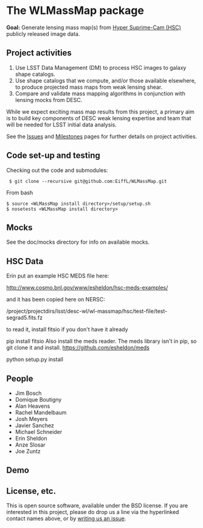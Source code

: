 # The WLMassMap package

**Goal:** Generate lensing mass map(s) from [Hyper Suprime-Cam (HSC)](http://www.naoj.org/Projects/HSC/) publicly released image data.

## Project activities

1. Use LSST Data Management (DM) to process HSC images to galaxy shape catalogs.
2. Use shape catalogs that we compute, and/or those available elsewhere, to produce projected mass maps from weak lensing shear.
3. Compare and validate mass mapping algorithms in conjunction with lensing mocks from DESC.

While we expect exciting mass map results from this project, a primary aim is to build key components of DESC weak lensing expertise and team that will be needed for LSST initial data analysis. 

See the [Issues](https://github.com/LSSTDESC/WLMassMap/issues) and [Milestones](https://github.com/LSSTDESC/WLMassMap/milestones) pages for further details on project activities.

## Code set-up and testing

Checking out the code and submodules:
```
 $ git clone --recursive git@github.com:EiffL/WLMassMap.git
```

From bash
```
$ source <WLMassMap install directory>/setup/setup.sh
$ nosetests <WLMassMap install directory>
```



## Mocks

See the doc/mocks directory for info on available mocks.

## HSC Data

Erin put an example HSC MEDS file here:

http://www.cosmo.bnl.gov/www/esheldon/hsc-meds-examples/

and it has been copied here on NERSC:

/project/projectdirs/lsst/desc-wl/wl-massmap/hsc/test-file/test-segrad5.fits.fz


to read it, install fitsio if you don't have it already

pip install fitsio
Also install the meds reader. The meds library isn't in pip, so git clone it and install.
https://github.com/esheldon/meds

python setup.py install


## People

* Jim Bosch
* Domique Boutigny
* Alan Heavens
* Rachel Mandelbaum
* Josh Meyers
* Javier Sanchez
* Michael Schneider
* Erin Sheldon
* Anze Slosar
* Joe Zuntz

## Demo


## License, etc.

This is open source software, available under the BSD license. If you are interested in this project, please do drop us a line via the hyperlinked contact names above, or by [writing us an issue](https://github.com/DarkEnergyScienceCollaboration/WLMassMap/issues/new).
